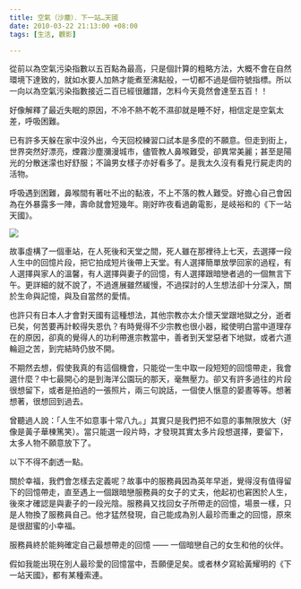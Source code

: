 ```yaml
---
title: 空氣（沙塵）．下一站…天國
date: 2010-03-22 21:13:00 +08:00
tags: [生活, 觀影]

---
```


 從前以為空氣污染指數以五百點為最高，只是個計算的粗略方法，大概不會在自然環境下達致的，就如水要人加熱才能煮至沸點般，一切都不過是個符號指標。所以一向以為空氣污染指數接近二百已經很離譜，怎料今天竟然會達至五百！！  
  
 好像解釋了最近失眠的原因，不冷不熱不乾不濕卻就是睡不好，相信定是空氣太差，呼吸困難。  
  
 已有許多天躲在家中沒外出，今天回校練習口試本是多麼的不願意。但走到街上，世界突然好漂亮，煙霧沙塵瀰漫城市，儘管教人鼻喉難受，卻異常美麗；甚至是陽光的分散迷濛也好舒服；不論男女樣子亦好看多了。是我太久沒有看見行屍走肉的活物。  
  
 呼吸遇到困難，鼻喉間有著吐不出的黏液，不上不落的教人難受。好擔心自己會因為在外暴露多一陣，壽命就會短幾年。剛好昨夜看過齣電影，是岐裕和的《下一站天國》。  
  
![](https://lh3.googleusercontent.com/blogger_img_proxy/ANbyha3bWZZGPQcBhw3p0n5_sZM4ojGgim-ZpSNLFV0bHN38qFYfzRn5jyvuIQP80eaZmwW1brG6iZXnslfxfuWle7lgQ_iqq2cG1LJJE9ECqjRINAbAkA=s0-d)  
  
 故事虛構了一個車站，在人死後和天堂之間，死人雖在那裡待上七天，去選擇一段人生中的回憶片段，把它拍成短片後帶上天堂。有人選擇簡單放學回家的過程，有人選擇與家人的溫馨，有人選擇與妻子的回憶，有人選擇跟暗戀者過的一個無言下午。更詳細的就不說了，不過進展雖然緩慢，不過探討的人生想法卻十分深入，關於生命與記憶，與及自當然的愛情。  
  
 也許只有日本人才會對天國有這種想法，其他宗教亦太介懷天堂跟地獄之分，逝者已矣，何苦要再計較得失恩仇？有時覺得不少宗教也很小器，縱使明白當中道理存在的原因，卻真的覺得人的功利帶進宗教當中，善者到天堂惡者下地獄，或者六道輪迴之苦，到完結時仍放不開。  
  
 不期然去想，假使我真的有這個機會，只能從一生中取一段短短的回憶帶走，我會選什麼？中七最開心的是到海洋公園玩的那天，毫無壓力。卻又有許多過往的片段很想留下，或者是拍過的一張照片，兩三句說話，一個使人愜意的晏晝等等。想著想著，很想回到過去。  
  
 曾聽過人說：「人生不如意事十常八九。」其實只是我們把不如意的事無限放大（好像是黃子華棟篤笑）。當只能選一段片時，才發現其實太多片段想選擇，要留下，太多人物不願意放下了。  
  
 以下不得不劇透一點。  
  
 關於幸福，我們會怎樣去定義呢？故事中的服務員因為英年早逝，覺得沒有值得留下的回憶帶走，直至遇上一個跟暗戀服務員的女子的丈夫，他起初也窘困於人生，後來才確認是與妻子的一段光陰。服務員又找回女子所帶走的回憶，場景一樣，只是人物換了服務員自己。他才猛然發現，自己能成為別人最珍而重之的回憶，原來是很甜蜜的小幸福。  
  
 服務員終於能夠確定自己最想帶走的回憶 —— 一個暗戀自己的女生和他的伙伴。  
  
 假如我能出現在別人最珍愛的回憶當中，吾願便足矣。或者林夕寫給黃耀明的《下一站天國》，都有某種索連。  
  
